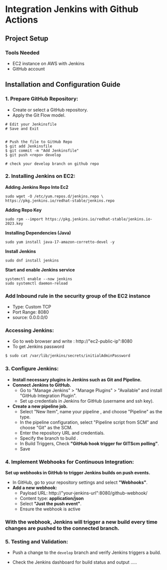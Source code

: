 # Integration Jenkins with Github Actions

## Project Setup

### Tools Needed
- EC2 instance on AWS with Jenkins
- GitHub account

## Installation and Configuration Guide
### 1. **Prepare GitHub Repository:**
   - Create or select a GitHub repository.
   - Apply the Git Flow model.
```
# Edit your Jenkinsfile
# Save and Exit


# Push the file to GitHub Repo
$ git add Jenkinsfile
$ git commit -m "Add Jenkinsfile"
$ git push <repo> develop

# check your develop branch on github repo
```

### 2. **Installing Jenkins on EC2:**

**Adding Jenkins Repo Into Ec2**

`sudo wget -O /etc/yum.repos.d/jenkins.repo \
    https://pkg.jenkins.io/redhat-stable/jenkins.repo`
    
**Adding Repo Key**

`sudo rpm --import https://pkg.jenkins.io/redhat-stable/jenkins.io-2023.key`

**Installing Dependencies (Java)**

`sudo yum install java-17-amazon-corretto-devel -y`

**Install Jenkins**

`sudo dnf install jenkins`

**Start and enable Jenkins service**

```
systemctl enable --now jenkins
sudo systemctl daemon-reload
```


### Add Inbound rule in the security group of the EC2 instance
- Type: Custom TCP
- Port Range: 8080
- source: 0.0.0.0/0

### Accessing Jenkins:
- Go to web browser and write : http://"ec2-public-ip":8080
- To get Jenkins password
```bash
$ sudo cat /var/lib/jenkins/secrets/initialAdminPassword
```

### 3. **Configure Jenkins:**
   - **Install necessary plugins in Jenkins such as Git and Pipeline.**
   - **Connect Jenkins to GitHub.**
        - Go to "Manage Jenkins" > "Manage Plugins" > "Available" and install "GitHub Integration Plugin".
     - Set up credentials in Jenkins for GitHub (username and ssh key).
   - **Create a new pipeline job.**
     - Select "New Item", name your pipeline , and choose "Pipeline" as the type.
     - In the pipeline configuration, select "Pipeline script from SCM" and choose "Git" as the SCM.
     - Enter the repository URL and credentials.
     - Specify the branch to build .
     - In Build Triggers, Check **"GitHub hook trigger for GITScm polling"**.
     - Save

### 4. **Implement Webhooks for Continuous Integration:**
**Set up webhooks in GitHub to trigger Jenkins builds on push events.**
- In GitHub, go to your repository settings and select **"Webhooks"**.
- **Add a new webhook:**
   - Payload URL: http://"your-jenkins-url":8080/github-webhook/
   - Content type: **application/json**
   - Select **"Just the push event"**.
   - Ensure the webhook is active
 
### **With the webhook, Jenkins will trigger a new build every time changes are pushed to the connected branch.**

### 5. **Testing and Validation:**
   - Push a change to the `develop` branch and verify Jenkins triggers a build.
   
- Check the Jenkins dashboard for build status and output .....





